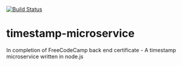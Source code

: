 [![Build Status](https://travis-ci.org/jmaicaaan/timestamp-microservice.svg?branch=master)](https://travis-ci.org/jmaicaaan/timestamp-microservice)

# timestamp-microservice
In completion of FreeCodeCamp back end certificate - A timestamp microservice written in node.js
